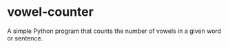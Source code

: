 # vowel-counter
A simple Python program that counts the number of vowels in a given word or sentence.
